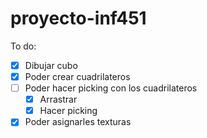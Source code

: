 # proyecto-inf451

To do:
- [x] Dibujar cubo
- [x] Poder crear cuadrilateros
- [ ] Poder hacer picking con los cuadrilateros
    - [x] Arrastrar
    - [x] Hacer picking
- [x] Poder asignarles texturas
